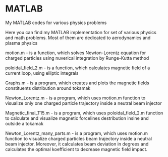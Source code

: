 # MATLAB
My MATLAB codes for various physics problems

Here you can find my MATLAB implementation for set of various physics and math problems. Most of them are dedicated to aerodynamics and plasma physics

motion.m - is a function, which solves Newton-Lorentz equation for charged particles using nuverical integration by Runge-Kutta method

poloidal_field_2.m - is a function, which calculates magnetic field of  a current loop, using elliptic integrals

Graphs.m - is a program, which creates and plots the magnetic fields constituents distribution around tokamak

Newton_Lorentz.m - is a program, which uses motion.m function to visualize only one charged particle trajectory inside a neutral beam injector

Magnetic_final_T15.m - is a program, which uses poloidal_field_2.m function to calculate and visualize magnetic forcelines destribution insine and outside a tokamak

Newton_Lorentz_many_parts.m - is a program, which uses motion.m function to visualize charged particles beam trajectory inside a neutral beam injector. Moreover, it calculates
beam deviation in degrees and calculates the optimal koefficient to decrease magnetic field impact.
